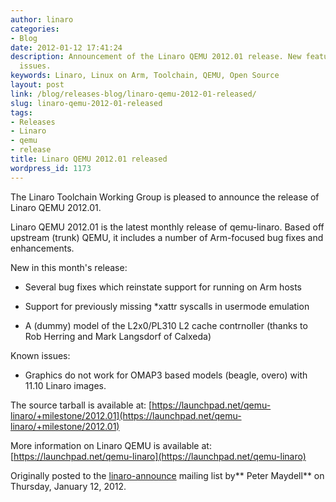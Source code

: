 ```yaml
---
author: linaro
categories:
- Blog
date: 2012-01-12 17:41:24
description: Announcement of the Linaro QEMU 2012.01 release. New features and known
  issues.
keywords: Linaro, Linux on Arm, Toolchain, QEMU, Open Source
layout: post
link: /blog/releases-blog/linaro-qemu-2012-01-released/
slug: linaro-qemu-2012-01-released
tags:
- Releases
- Linaro
- qemu
- release
title: Linaro QEMU 2012.01 released
wordpress_id: 1173
---
```


The Linaro Toolchain Working Group is pleased to announce the release of Linaro QEMU 2012.01.

Linaro QEMU 2012.01 is the latest monthly release of qemu-linaro. Based off upstream (trunk) QEMU, it includes a number of Arm-focused bug fixes and enhancements.

New in this month's release:

  * Several bug fixes which reinstate support for running on Arm hosts


  * Support for previously missing \*xattr syscalls in usermode emulation


  * A (dummy) model of the L2x0/PL310 L2 cache contrnoller (thanks to Rob Herring and Mark Langsdorf of Calxeda)

Known issues:


  * Graphics do not work for OMAP3 based models (beagle, overo) with 11.10 Linaro images.

The source tarball is available at:
[https://launchpad.net/qemu-linaro/+milestone/2012.01](https://launchpad.net/qemu-linaro/+milestone/2012.01)

More information on Linaro QEMU is available at:
[https://launchpad.net/qemu-linaro](https://launchpad.net/qemu-linaro)

Originally posted to the [linaro-announce](http://lists.linaro.org/pipermail/linaro-toolchain/2012-January/002017.html) mailing list by** Peter Maydell** on Thursday, January 12, 2012.
